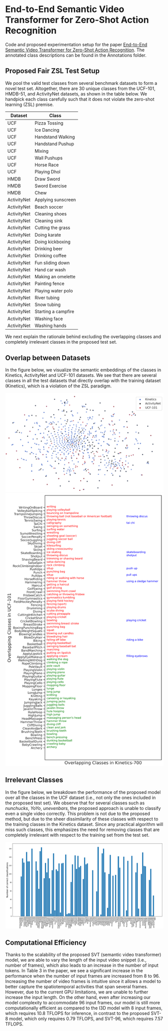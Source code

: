 # End-to-End Semantic Video Transformer for Zero-Shot Action Recognition

Code and proposed experimentation setup for the paper [End-to-End Semantic Video Transformer for Zero-Shot Action Recognition](https://arxiv.org/abs/2203.05156). The annotated class descriptions can be found in the Annotations folder. 

## Proposed Fair ZSL Test Setup

We pool the valid test classes from several benchmark datasets to form a novel test set. Altogether, there are 30 unique classes from the UCF-101, HMDB-51, and ActivityNet datasets, as shown in the table below. We handpick each class carefully such that it does not violate the zero-shot learning (ZSL) premise.

Dataset | Class
--- | ---
UCF              | Pizza Tossing       
UCF              | Ice Dancing         
UCF              | Handstand Walking   
UCF              | Handstand Pushup    
UCF              | Mixing              
UCF              | Wall Pushups        
UCF              | Horse Race          
UCF              | Playing Dhol        
HMDB             | Draw Sword          
HMDB             | Sword Exercise      
HMDB             | Chew                
ActivityNet      | Applying sunscreen  
ActivityNet      | Beach soccer        
ActivityNet      | Cleaning shoes      
ActivityNet      | Cleaning sink       
ActivityNet      | Cutting the grass   
ActivityNet      | Doing karate        
ActivityNet      | Doing kickboxing    
ActivityNet      | Drinking beer       
ActivityNet      | Drinking coffee     
ActivityNet      | Fun sliding down    
ActivityNet      | Hand car wash       
ActivityNet      | Making an omelette  
ActivityNet      | Painting fence      
ActivityNet      | Playing water polo  
ActivityNet      | River tubing        
ActivityNet      | Snow tubing         
ActivityNet      | Starting a campfire 
ActivityNet      | Washing face        
ActivityNet      | Washing hands  

We next explain the rationale behind excluding the overlapping classes and completely irrelevant classes in the proposed test set. 

## Overlap between Datasets

In the figure below, we visualize the semantic embeddings of the classes in Kinetics, ActivityNet and UCF-101 datasets. We see that there are several classes in all the test datasets that directly overlap with the training dataset (Kinetics), which is a violation of the ZSL paradigm. 

![overlap](https://github.com/Secure-and-Intelligent-Systems-Lab/SemanticVideoTransformer/blob/main/tsne.png?raw=true)
![overlap](https://github.com/Secure-and-Intelligent-Systems-Lab/SemanticVideoTransformer/blob/main/Overlaps.png?raw=true)

## Irrelevant Classes

In the figure below, we breakdown the performance of the proposed model over all the classes in the UCF dataset (i.e., not only the ones included in the proposed test set). We observe that for several classes such as *nunchucks*, *YoYo*, *unevenbars*, the proposed approach is unable to classify even a single video correctly. This problem is not due to the proposed method, but due to the sheer dissimilarity of these classes with respect to the training classes in the Kinetics dataset. Since any practical algorithm will miss such classes, this emphasizes the need for removing classes that are completely irrelevant with respect to the training set from the test set.

![overlap](https://github.com/Secure-and-Intelligent-Systems-Lab/SemanticVideoTransformer/blob/main/bar.png?raw=true)

## Computational Efficiency 

Thanks to the scalability of the proposed SVT (semantic video transformer) model, we are able to vary the length of the input video snippet (i.e., number of frames), which also leads to an increase in the number of input tokens. In Table 3 in the paper, we see a significant increase in the performance when the number of input frames are increased from 8 to 96. Increasing the number of video frames is intuitive since it allows a model to better capture the spatiotemporal activities that span several frames. However, due to the current GPU limitations, we are unable to further increase the input length. On the other hand, even after increasing our model complexity to accommodate 96 input frames, our model is still more computationally efficient as compared to the I3D model with 8 input frames, which requires 10.8 TFLOPS for inference, in contrast to the proposed SVT-8 model, which only requires 0.79 TFLOPS, and SVT-96, which requires 7.57 TFLOPS.  
